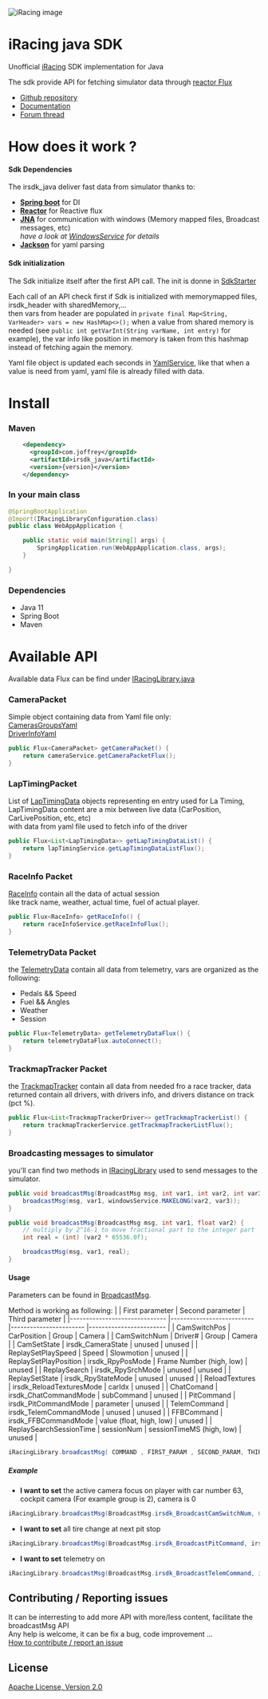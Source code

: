 ![iRacing image](https://www.jayski.com/wp-content/uploads/sites/31/2020/03/14/iRacing.png)

# iRacing java SDK  
Unofficial [iRacing](https://www.iracing.com/) SDK implementation for Java

The sdk provide API for fetching simulator data through [reactor Flux](https://projectreactor.io/) 

* [Github repository](https://github.com/JBonifay/irsdk_java)  
* [Documentation](https://jbonifay.github.io/irsdk_java/)  
* [Forum thread](https://members.iracing.com/jforum/posts/list/3749393.page#12148089)  

# How does it work ?
#### Sdk Dependencies
The irsdk_java deliver fast data from simulator thanks to:
- **[Spring boot](https://spring.io/)** for DI
- **[Reactor](reactor.io)** for Reactive flux
- **[JNA](https://github.com/java-native-access/jna)** for communication with windows (Memory mapped files, Broadcast messages, etc)  
_have a look at [WindowsService](https://github.com/JBonifay/irsdk_java/blob/master/src/main/java/com/joffrey/irsdkjava/windows/WindowsService.java) for details_
- **[Jackson](https://github.com/FasterXML/jackson)** for yaml parsing

#### Sdk initialization
The Sdk initialize itself after the first API call.
The init is donne in [SdkStarter](https://github.com/JBonifay/irsdk_java/blob/master/src/main/java/com/joffrey/irsdkjava/model/SdkStarter.java)  

Each call of an API check first if Sdk is initialized with memorymapped files, irsdk_header with sharedMemory,...  
then vars from header are populated in `private final Map<String, VarHeader> vars = new HashMap<>();`
when a value from shared memory is needed (see `public int getVarInt(String varName, int entry)` for example), the var info like position in memory is taken from this hashmap instead of fetching again the memory.

Yaml file object is updated each seconds in [YamlService](https://github.com/JBonifay/irsdk_java/blob/master/src/main/java/com/joffrey/irsdkjava/yaml/YamlService.java),
like that when a value is need from yaml, yaml file is already filled with data.

# Install
### Maven
```xml
    <dependency>
      <groupId>com.joffrey</groupId>
      <artifactId>irsdk_java</artifactId>
      <version>{version}</version>
    </dependency>
```

### In your main class
```java
@SpringBootApplication
@Import(IRacingLibraryConfiguration.class)
public class WebAppApplication {

    public static void main(String[] args) {
        SpringApplication.run(WebAppApplication.class, args);
    }

}
```


### Dependencies  
- Java 11  
- Spring Boot  
- Maven  


# Available API  
Available data Flux can be find under [IRacingLibrary.java](https://github.com/JBonifay/irsdk_java/blob/master/src/main/java/com/joffrey/irsdkjava/IRacingLibrary.java)

### CameraPacket
Simple object containing data from Yaml file only:  
[CamerasGroupsYaml](https://github.com/JBonifay/irsdk_java/blob/master/src/main/java/com/joffrey/irsdkjava/yaml/irsdkyaml/CamerasGroupsYaml.java)  
[DriverInfoYaml](https://github.com/JBonifay/irsdk_java/blob/master/src/main/java/com/joffrey/irsdkjava/yaml/irsdkyaml/DriverInfoYaml.java)  

```java
public Flux<CameraPacket> getCameraPacket() {
    return cameraService.getCameraPacketFlux();
}
```


### LapTimingPacket
List of [LapTimingData](https://github.com/JBonifay/irsdk_java/blob/master/src/main/java/com/joffrey/irsdkjava/laptiming/model/LapTimingData.java) objects representing en entry used for La Timing,  
LapTimingData content are a mix between live data (CarPosition, CarLivePosition, etc, etc)  
with data from yaml file used to fetch info of the driver 
```java
public Flux<List<LapTimingData>> getLapTimingDataList() {
    return lapTimingService.getLapTimingDataListFlux();
}
```


### RaceInfo Packet
[RaceInfo](https://github.com/JBonifay/irsdk_java/blob/master/src/main/java/com/joffrey/irsdkjava/raceinfo/model/RaceInfo.java) contain all the data of actual session  
like track name, weather, actual time, fuel of actual player.

```java
public Flux<RaceInfo> getRaceInfo() {
    return raceInfoService.getRaceInfoFlux();
}
```


### TelemetryData Packet
the [TelemetryData](https://github.com/JBonifay/irsdk_java/blob/master/src/main/java/com/joffrey/irsdkjava/telemetry/model/TelemetryData.java) contain all data from telemetry,  vars are organized as the following:  
- Pedals && Speed  
- Fuel && Angles  
- Weather  
- Session  
```java
public Flux<TelemetryData> getTelemetryDataFlux() {
    return telemetryDataFlux.autoConnect();
}
```

### TrackmapTracker Packet
the [TrackmapTracker](https://github.com/JBonifay/irsdk_java/blob/master/src/main/java/com/joffrey/irsdkjava/trackmaptracker/model/TrackmapTrackerDriver.java) contain all data from needed fro a race tracker, data returned contain all drivers, with drivers info, and drivers distance on track (pct %).
```java
public Flux<List<TrackmapTrackerDriver>> getTrackmapTrackerList() {
    return trackmapTrackerService.getTrackmapTrackerListFlux();
}
```

### Broadcasting messages to simulator
you'll can find two methods in [IRacingLibrary](https://github.com/JBonifay/irsdk_java/blob/master/src/main/java/com/joffrey/irsdkjava/IRacingLibrary.java) used to send messages to the simulator.
```java
public void broadcastMsg(BroadcastMsg msg, int var1, int var2, int var3) {
    broadcastMsg(msg, var1, windowsService.MAKELONG(var2, var3));
}

public void broadcastMsg(BroadcastMsg msg, int var1, float var2) {
    // multiply by 2^16-1 to move fractional part to the integer part
    int real = (int) (var2 * 65536.0f);

    broadcastMsg(msg, var1, real);
}
```

#### Usage
Parameters can be found in [BroadcastMsg](https://github.com/JBonifay/irsdk_java/blob/master/src/main/java/com/joffrey/irsdkjava/model/defines/BroadcastMsg.java).  

Method is working as following:
|                               |       First parameter     |       Second parameter      |     Third parameter     |
|------------------------------ |--------------------------	|-----------------------	  |------------------------ |
| CamSwitchPos                  | CarPosition         	    | Group      	              | Camera       	        |
| CamSwitchNum                  | Driver#           	    | Group      	              | Camera       	        |
| CamSetState                   | irsdk_CameraState 	    | unused     	              | unused       	        |
| ReplaySetPlaySpeed            | Speed             	    | Slowmotion 	              | unused       	        |
| ReplaySetPlayPosition         | irsdk_RpyPosMode    	    | Frame Number (high, low)    | unused       	        |
| ReplaySearch                  | irsdk_RpySrchMode    	    | unused                      | unused       	        |
| ReplaySetState                | irsdk_RpyStateMode   	    | unused                      | unused       	        |
| ReloadTextures                | irsdk_ReloadTexturesMode  | carIdx                      | unused       	        |
| ChatComand                    | irsdk_ChatCommandMode     | subCommand                  | unused       	        |
| PitCommand                    | irsdk_PitCommandMode      | parameter                   | unused       	        |
| TelemCommand                  | irsdk_TelemCommandMode    | unused                      | unused       	        |
| FFBCommand                    | irsdk_FFBCommandMode      | value (float, high, low)    | unused       	        |
| ReplaySearchSessionTime       | sessionNum                | sessionTimeMS (high, low)   | unused       	        |

```java
iRacingLibrary.broadcastMsg( COMMAND , FIRST_PARAM , SECOND_PARAM, THIRD_PARAM);
```

##### Example
- **I want to set** the active camera focus on player with car number 63, cockpit camera (For example group is 2), camera is 0 
```java
iRacingLibrary.broadcastMsg(BroadcastMsg.irsdk_BroadcastCamSwitchNum, 63, 2, 0);
```
- **I want to set** all tire change at next pit stop 
```java
iRacingLibrary.broadcastMsg(BroadcastMsg.irsdk_BroadcastPitCommand, irsdk_PitCommand_ClearTires, 0, 0);
```

- **I want to set** telemetry on 
```java
iRacingLibrary.broadcastMsg(BroadcastMsg.irsdk_BroadcastTelemCommand, irsdk_TelemCommand_Start, 0, 0);
```


## Contributing / Reporting issues
It can be interresting to add more API with more/less content, facilitate the broadcastMsg API  
Any help is welcome, it can be fix a bug, code improvement ...   
[How to contribute / report an issue](CONTRIBUTING.md)

## License
[Apache License, Version 2.0](http://www.apache.org/licenses/LICENSE-2.0.html)
